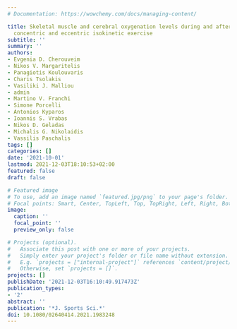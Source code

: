 ```yaml
---
# Documentation: https://wowchemy.com/docs/managing-content/

title: Skeletal muscle and cerebral oxygenation levels during and after submaximal
  concentric and eccentric isokinetic exercise
subtitle: ''
summary: ''
authors:
- Evgenia D. Cherouveim
- Nikos V. Margaritelis
- Panagiotis Koulouvaris
- Charis Tsolakis
- Vasiliki J. Malliou
- admin
- Martino V. Franchi
- Simone Porcelli
- Antonios Kyparos
- Ioannis S. Vrabas
- Nikos D. Geladas
- Michalis G. Nikolaidis
- Vassilis Paschalis
tags: []
categories: []
date: '2021-10-01'
lastmod: 2021-12-03T18:10:53+02:00
featured: false
draft: false

# Featured image
# To use, add an image named `featured.jpg/png` to your page's folder.
# Focal points: Smart, Center, TopLeft, Top, TopRight, Left, Right, BottomLeft, Bottom, BottomRight.
image:
  caption: ''
  focal_point: ''
  preview_only: false

# Projects (optional).
#   Associate this post with one or more of your projects.
#   Simply enter your project's folder or file name without extension.
#   E.g. `projects = ["internal-project"]` references `content/project/deep-learning/index.md`.
#   Otherwise, set `projects = []`.
projects: []
publishDate: '2021-12-03T16:10:49.917473Z'
publication_types:
- '2'
abstract: ''
publication: '*J. Sports Sci.*'
doi: 10.1080/02640414.2021.1983248
---
```

